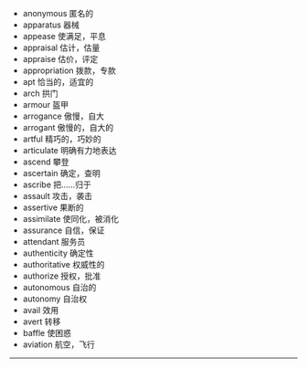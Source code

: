 - anonymous  匿名的
- apparatus  器械
- appease  使满足，平息
- appraisal  估计，估量
- appraise  估价，评定
- appropriation  拨款，专款
- apt  恰当的，适宜的
- arch  拱门
- armour  盔甲
- arrogance  傲慢，自大
- arrogant  傲慢的，自大的
- artful  精巧的，巧妙的
- articulate  明确有力地表达
- ascend  攀登
- ascertain  确定，查明
- ascribe  把……归于
- assault  攻击，袭击
- assertive  果断的
- assimilate  使同化，被消化
- assurance  自信，保证
- attendant  服务员
- authenticity  确定性
- authoritative  权威性的
- authorize  授权，批准
- autonomous  自治的
- autonomy  自治权
- avail  效用
- avert  转移
- baffle  使困惑
- aviation  航空，飞行
---
